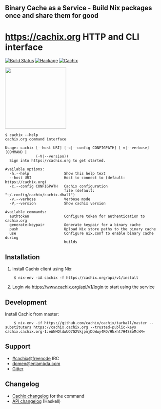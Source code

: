 ## Binary Cache as a Service - Build Nix packages once and share them for good

# https://cachix.org HTTP and CLI interface

[![Build Status](https://travis-ci.com/cachix/cachix.svg?branch=master)](https://travis-ci.com/cachix/cachix)
[![Hackage](https://img.shields.io/hackage/v/cachix.svg)](https://hackage.haskell.org/package/cachix)
[![Cachix](https://img.shields.io/badge/cachix-cachix-blue.svg)](https://cachix.cachix.org)

<img src="https://raw.githubusercontent.com/cachix/cachix/master/logo.png" width="200">

```
$ cachix --help
cachix.org command interface

Usage: cachix [--host URI] [-c|--config CONFIGPATH] [-v|--verbose] (COMMAND |
              (-V|--version))
  Sign into https://cachix.org to get started.

Available options:
  -h,--help                Show this help text
  --host URI               Host to connect to (default: https://cachix.org)
  -c,--config CONFIGPATH   Cachix configuration
                           file (default: "~/.config/cachix/cachix.dhall")
  -v,--verbose             Verbose mode
  -V,--version             Show cachix version

Available commands:
  authtoken                Configure token for authentication to cachix.org
  generate-keypair         Generate keypair for a binary cache
  push                     Upload Nix store paths to the binary cache
  use                      Configure nix.conf to enable binary cache during
                           builds

```


## Installation

1. Install Cachix client using Nix:

```
    $ nix-env -iA cachix -f https://cachix.org/api/v1/install
```

2. Login via https://www.cachix.org/api/v1/login to start using the service

## Development

Install Cachix from master:

```
    $ nix-env -if https://github.com/cachix/cachix/tarball/master --substituters https://cachix.cachix.org --trusted-public-keys cachix.cachix.org-1:eWNHQldwUO7G2VkjpnjDbWwy4KQ/HNxht7H4SSoMckM=
```

## Support

- [#cachix@freenode](https://webchat.freenode.net/?channels=cachix) IRC
- [domen@enlambda.com](mailto:domen@enlambda.com)
- [Gitter](https://gitter.im/cachix/Lobby)

## Changelog

- [Cachix changelog](./cachix/CHANGELOG.md) for the command
- [API changelog](./cachix-api/CHANGELOG.md) (Haskell)
